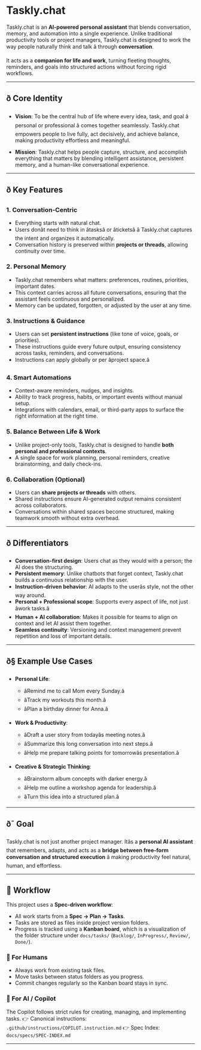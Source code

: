 # Taskly.chat

Taskly.chat is an **AI-powered personal assistant** that blends conversation, memory, and automation into a single experience. Unlike traditional productivity tools or project managers, Taskly.chat is designed to work the way people naturally think and talk â through **conversation**.

It acts as a **companion for life and work**, turning fleeting thoughts, reminders, and goals into structured actions without forcing rigid workflows.

---

## ð Core Identity

* **Vision**: To be the central hub of life where every idea, task, and goal â personal or professional â comes together seamlessly. Taskly.chat empowers people to live fully, act decisively, and achieve balance, making productivity effortless and meaningful.

* **Mission**: Taskly.chat helps people capture, structure, and accomplish everything that matters by blending intelligent assistance, persistent memory, and a human-like conversational experience.

---

## ð Key Features

### 1. Conversation-Centric

* Everything starts with natural chat.
* Users donât need to think in âtasksâ or âticketsâ â Taskly.chat captures the intent and organizes it automatically.
* Conversation history is preserved within **projects or threads**, allowing continuity over time.

### 2. Personal Memory

* Taskly.chat remembers what matters: preferences, routines, priorities, important dates.
* This context carries across all future conversations, ensuring that the assistant feels continuous and personalized.
* Memory can be updated, forgotten, or adjusted by the user at any time.

### 3. Instructions & Guidance

* Users can set **persistent instructions** (like tone of voice, goals, or priorities).
* These instructions guide every future output, ensuring consistency across tasks, reminders, and conversations.
* Instructions can apply globally or per âproject space.â

### 4. Smart Automations

* Context-aware reminders, nudges, and insights.
* Ability to track progress, habits, or important events without manual setup.
* Integrations with calendars, email, or third-party apps to surface the right information at the right time.

### 5. Balance Between Life & Work

* Unlike project-only tools, Taskly.chat is designed to handle **both personal and professional contexts**.
* A single space for work planning, personal reminders, creative brainstorming, and daily check-ins.

### 6. Collaboration (Optional)

* Users can **share projects or threads** with others.
* Shared instructions ensure AI-generated output remains consistent across collaborators.
* Conversations within shared spaces become structured, making teamwork smooth without extra overhead.

---

## ð Differentiators

* **Conversation-first design**: Users chat as they would with a person; the AI does the structuring.
* **Persistent memory**: Unlike chatbots that forget context, Taskly.chat builds a continuous relationship with the user.
* **Instruction-driven behavior**: AI adapts to the userâs style, not the other way around.
* **Personal + Professional scope**: Supports every aspect of life, not just âwork tasks.â
* **Human + AI collaboration**: Makes it possible for teams to align on context and let AI assist them together.
* **Seamless continuity**: Versioning and context management prevent repetition and loss of important details.

---

## ð§­ Example Use Cases

* **Personal Life**:

  * âRemind me to call Mom every Sunday.â
  * âTrack my workouts this month.â
  * âPlan a birthday dinner for Anna.â

* **Work & Productivity**:

  * âDraft a user story from todayâs meeting notes.â
  * âSummarize this long conversation into next steps.â
  * âHelp me prepare talking points for tomorrowâs presentation.â

* **Creative & Strategic Thinking**:

  * âBrainstorm album concepts with darker energy.â
  * âHelp me outline a workshop agenda for leadership.â
  * âTurn this idea into a structured plan.â

---

## ð¯ Goal

Taskly.chat is not just another project manager. Itâs a **personal AI assistant** that remembers, adapts, and acts as a **bridge between free-form conversation and structured execution** â making productivity feel natural, human, and effortless.

---


## 🚀 Workflow

This project uses a **Spec-driven workflow**:

* All work starts from a **Spec → Plan → Tasks**.
* Tasks are stored as files inside project version folders.
* Progress is tracked using a **Kanban board**, which is a visualization of the folder structure under `docs/tasks/` (`Backlog/`, `InProgress/`, `Review/`, `Done/`).

### 🔹 For Humans

* Always work from existing task files.
* Move tasks between status folders as you progress.
* Commit changes regularly so the Kanban board stays in sync.

### 🔹 For AI / Copilot

The Copilot follows strict rules for creating, managing, and implementing tasks.
👉 Canonical instructions: `.github/instructions/COPILOT.instruction.md`
👉 Spec Index: `docs/specs/SPEC-INDEX.md`
_______
